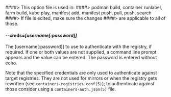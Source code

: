 ####> This option file is used in:
####>   podman build, container runlabel, farm build, kube play, manifest add, manifest push, pull, push, search
####> If file is edited, make sure the changes
####> are applicable to all of those.
#### **--creds**=*[username[:password]]*

The [username[:password]] to use to authenticate with the registry, if required.
If one or both values are not supplied, a command line prompt appears and the
value can be entered. The password is entered without echo.

Note that the specified credentials are only used to authenticate against
target registries.  They are not used for mirrors or when the registry gets
rewritten (see `containers-registries.conf(5)`); to authenticate against those
consider using a `containers-auth.json(5)` file.
